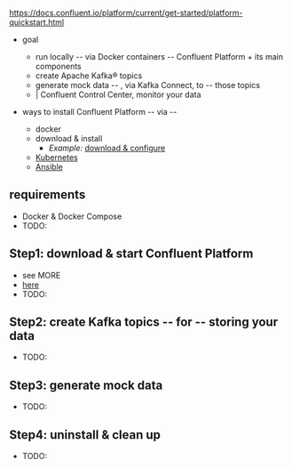 https://docs.confluent.io/platform/current/get-started/platform-quickstart.html

* goal
  * run locally -- via Docker containers -- Confluent Platform + its main components
  * create Apache Kafka® topics
  * generate mock data -- , via Kafka Connect, to -- those topics
  * | Confluent Control Center, monitor your data

* ways to install Confluent Platform -- via --
  * docker
  * download & install
    * _Example:_ [download & configure](platform.current.get-started.tutorial-multi-broker.md)
  * [Kubernetes](operator.current.overview.md)
  * [Ansible](ansible.current.overview.md)

## requirements

* Docker & Docker Compose
* TODO:

## Step1: download & start Confluent Platform
* see MORE
* [here](https://github.com/dancer1325/cp-all-in-one/tree/7.9.0-post/cp-all-in-one)
* TODO:

## Step2: create Kafka topics -- for -- storing your data
* TODO:

## Step3: generate mock data
* TODO:

## Step4: uninstall & clean up
* TODO: